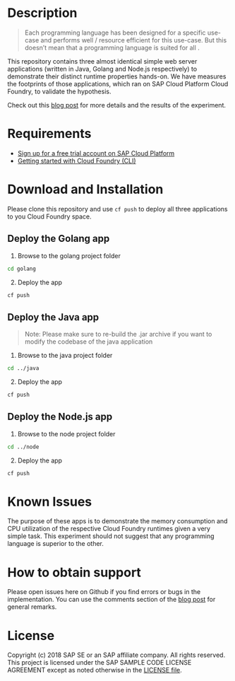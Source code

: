# Description
>Each programming language has been designed for a specific use-case and performs well / resource efficient for this use-case. But this doesn’t mean that a programming language is suited for all .

This repository contains three almost identical simple web server applications (written in Java, Golang and Node.js respectively) to demonstrate their distinct runtime properties hands-on. We have measures the footprints of those applications, which ran on SAP Cloud Platform Cloud Foundry, to validate the  hypothesis.

Check out this [blog post](https://blogs.sap.com/2018/07/27/comparing-different-application-runtimes-on-sap-cloud-platform-cloud-foundry/) for more details and the results of the experiment.
# Requirements
* [Sign up for a free trial account on SAP Cloud Platform](https://www.sap.com/developer/tutorials/hcp-create-trial-account.html)
* [Getting started with Cloud Foundry (CLI)](https://www.sap.com/developer/tutorials/hcp-cf-getting-started.html)

# Download and Installation
Please clone this repository and use `cf push` to deploy all three applications to you Cloud Foundry space.

## Deploy the Golang app
1. Browse to the golang project folder
```bash
cd golang
```
2. Deploy the app
```bash
cf push
```

## Deploy the Java app
>Note: Please make sure to re-build the .jar archive if you want to modify the codebase of the java application

1. Browse to the java project folder
```bash
cd ../java
```
2. Deploy the app
```bash
cf push
```

## Deploy the Node.js app
1. Browse to the node project folder
```bash
cd ../node
```
2. Deploy the app
```bash
cf push
```

# Known Issues
The purpose of these apps is to demonstrate the memory consumption and CPU utilization of the respective Cloud Foundry runtimes given a very simple task. This experiment should not suggest that any programming language is superior to the other.

# How to obtain support
Please open issues here on Github if you find errors or bugs in the implementation. You can use the comments section of the [blog post](https://blogs.sap.com/2018/07/27/comparing-different-application-runtimes-on-sap-cloud-platform-cloud-foundry/) for general remarks.

# License
Copyright (c) 2018 SAP SE or an SAP affiliate company. All rights reserved.
This project is licensed under the SAP SAMPLE CODE LICENSE AGREEMENT except as noted otherwise in the [LICENSE file](https://github.com/SAP/cf-web-server-benchmark-tests/blob/master/LICENSE).
